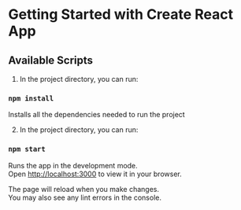 # Getting Started with Create React App

## Available Scripts

1. In the project directory, you can run:

### `npm install`

Installs all the dependencies needed to run the project

2. In the project directory, you can run:

### `npm start`

Runs the app in the development mode.\
Open [http://localhost:3000](http://localhost:3000) to view it in your browser.

The page will reload when you make changes.\
You may also see any lint errors in the console.
